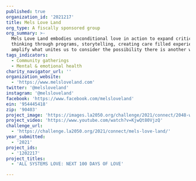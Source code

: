 ```yaml
---
published: true
organization_id: '2021217'
title: Mels Love Land
org_type: A fiscally sponsored group
org_summary: >-
  Mels Love Land embodies unconditional love in action to expand critical
  thinking through programs, storytelling, creating care filled experiences to
  amplify what unites us to consider the possibility there is another way.
tags_indicators:
  - Community gatherings
  - Mental & emotional health
charity_navigator_url: ''
organization_website:
  - 'https://www.melsloveland.com'
twitter: '@melsloveland'
instagram: '@melsloveland'
facebook: 'https://www.facebook.com/melsloveland'
ein: '954445418'
zip: '90403'
project_image: 'https://images.la2050.org/challenge/2021/connect/2048-wide/mels-love-land.jpg'
project_video: 'https://www.youtube.com/watch?v=KjwQt80VjzQ'
challenge_url:
  - 'https://challenge.la2050.org/2021/connect/mels-love-land/'
year_submitted:
  - '2021'
project_ids:
  - '1202217'
project_titles:
  - 'ALL SYSTEMS LOVE: NEXT 100 DAYS OF LOVE'

---
```

